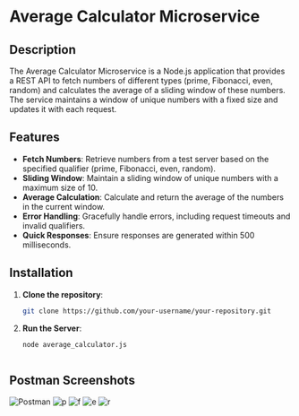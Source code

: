 # Average Calculator Microservice

## Description

The Average Calculator Microservice is a Node.js application that provides a REST API to fetch numbers of different types (prime, Fibonacci, even, random) and calculates the average of a sliding window of these numbers. The service maintains a window of unique numbers with a fixed size and updates it with each request.

## Features

- **Fetch Numbers**: Retrieve numbers from a test server based on the specified qualifier (prime, Fibonacci, even, random).
- **Sliding Window**: Maintain a sliding window of unique numbers with a maximum size of 10.
- **Average Calculation**: Calculate and return the average of the numbers in the current window.
- **Error Handling**: Gracefully handle errors, including request timeouts and invalid qualifiers.
- **Quick Responses**: Ensure responses are generated within 500 milliseconds.

## Installation

1. **Clone the repository**:
   ```bash
   git clone https://github.com/your-username/your-repository.git

2. **Run the Server**:
   ```bash
   node average_calculator.js



## Postman Screenshots
![Postman](images/postman.jpg)
![p](images/p.png)
![f](images/f.png)
![e](images/e.png)
![r](images/r.png)



